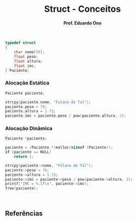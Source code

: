 <h1 align="center">Struct - Conceitos</h1>

<h4 align="center">Prof. Eduardo Ono</h4>

&nbsp;

```c
typedef struct
{
    char nome[50];
    float peso;
    float altura;
    float imc;
} Paciente;
```

### Alocação Estática

```c
Paciente paciente;

strcpy(paciente.nome, "Fulano de Tal");
paciente.peso = 76;
paciente.altura = 1.73;
paciente.imc = paciente.peso / pow(paciente.altura, 2);
```

### Alocação Dinâmica

```c
Paciente *paciente;

paciente = (Paciente *)malloc(sizeof (Paciente));
if (paciente == NULL)
    return 1;

strcpy(paciente->nome, "Fulano de Tal");
paciente->peso = 76;
paciente->altura = 1.73;
paciente->imc = paciente->peso / pow(paciente->altura, 2);
printf("IMC = %.1f\n", paciente->imc);
free(paciente);
```

&nbsp;

## Referências


